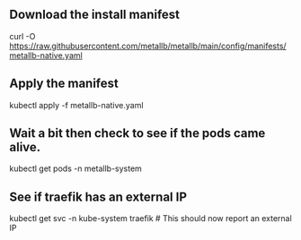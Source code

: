 ## Download the install manifest
curl -O https://raw.githubusercontent.com/metallb/metallb/main/config/manifests/metallb-native.yaml

## Apply the manifest
kubectl apply -f metallb-native.yaml

## Wait a bit then check to see if the pods came alive.
kubectl get pods -n metallb-system

## See if traefik has an external IP
kubectl get svc -n kube-system traefik # This should now report an external IP
